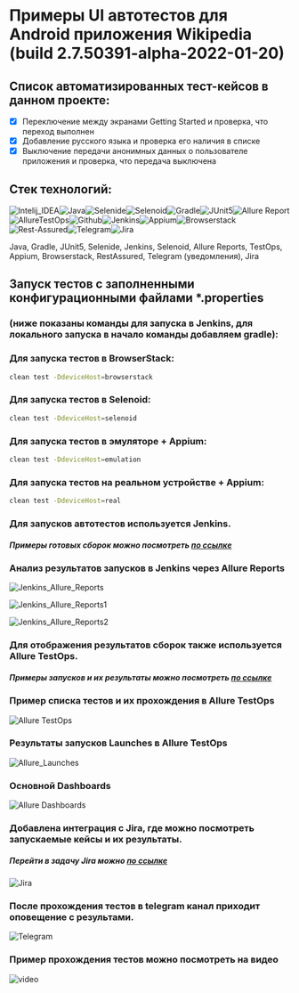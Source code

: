 # Примеры UI автотестов для Android приложения Wikipedia (build 2.7.50391-alpha-2022-01-20)

## Cписок автоматизированных тест-кейсов в данном проекте:

- [x] Переключение между экранами Getting Started и проверка, что переход выполнен  
- [x] Добавление русского языка и проверка его наличия в списке
- [x] Выключение передачи анонимных данных о пользователе приложения и проверка, что передача выключена 

## Стек технологий:

![Intelij_IDEA](https://github.com/andreigkuznetsov/smallUIproject/blob/master/img/icons/Intelij_IDEA.png)![Java](https://github.com/andreigkuznetsov/smallUIproject/blob/master/img/icons/Java.png)![Selenide](https://github.com/andreigkuznetsov/smallUIproject/blob/master/img/icons/Selenide.png)![Selenoid](https://github.com/andreigkuznetsov/smallUIproject/blob/master/img/icons/Selenoid.png)![Gradle](https://github.com/andreigkuznetsov/smallUIproject/blob/master/img/icons/Gradle.png)![JUnit5](https://github.com/andreigkuznetsov/smallUIproject/blob/master/img/icons/JUnit5.png)![Allure Report](https://github.com/andreigkuznetsov/smallUIproject/blob/master/img/icons/Allure_Report.png)![AllureTestOps](https://github.com/andreigkuznetsov/smallUIproject/blob/master/img/icons/AllureTestOps.png)![Github](https://github.com/andreigkuznetsov/smallUIproject/blob/master/img/icons/Github.png)![Jenkins](https://github.com/andreigkuznetsov/smallUIproject/blob/master/img/icons/Jenkins.png)![Appium](https://github.com/andreigkuznetsov/smallUIproject/blob/master/img/icons/Appium.png)![Browserstack](https://github.com/andreigkuznetsov/smallUIproject/blob/master/img/icons/Browserstack.png)![Rest-Assured](https://github.com/andreigkuznetsov/smallUIproject/blob/master/img/icons/Rest-Assured.png)![Telegram](https://github.com/andreigkuznetsov/smallUIproject/blob/master/img/icons/Telegram.png)![Jira](https://github.com/andreigkuznetsov/smallUIproject/blob/master/img/icons/Jira.png)

Java, Gradle, JUnit5, Selenide, Jenkins, Selenoid, Allure Reports, TestOps, Appium, Browserstack, RestAssured, Telegram (уведомления), Jira

## Запуск тестов с заполненными конфигурационными файлами *.properties 
### (ниже показаны команды для запуска в Jenkins, для локального запуска в начало команды добавляем gradle):

### Для запуска тестов в BrowserStack:

```bash
clean test -DdeviceHost=browserstack
```
### Для запуска тестов в Selenoid:

```bash
clean test -DdeviceHost=selenoid
```
### Для запуска тестов в эмуляторе + Appium:

```bash
clean test -DdeviceHost=emulation
``` 
### Для запуска тестов на реальном устройстве + Appium:

```bash
clean test -DdeviceHost=real
``` 

### Для запусков автотестов используется Jenkins.

##### Примеры готовых сборок можно посмотреть [по ссылке](https://jenkins.autotests.cloud/job/09-andreikuzn-mobile-tests/)

### Анализ результатов запусков в Jenkins через Allure Reports

![Jenkins_Allure_Reports](img/allure_dashbord_mt.png)

![Jenkins_Allure_Reports1](img/allure_detailes_mt.png)

![Jenkins_Allure_Reports2](img/allure_detailes1_mt.png)

### Для отображения результатов сборок также используется Allure TestOps.

##### Примеры запусков и их результаты можно посмотреть [по ссылке](https://allure.autotests.cloud/project/920/dashboards)

### Пример списка тестов и их прохождения в Allure TestOps

![Allure TestOps](img/testops_detailes1_mt.png)

### Результаты запусков Launches в Allure TestOps

![Allure_Launches](img/testops_detailes_mt.png)

### Основной Dashboards

![Allure Dashboards](img/testops_dashbord_mt.png)

### Добавлена интеграция с Jira, где можно посмотреть запускаемые кейсы и их результаты.

##### Перейти в задачу Jira можно [по ссылке](https://jira.autotests.cloud/browse/HOMEWORK-312)

![Jira](img/Jira_mt.png)

### После прохождения тестов в telegram канал приходит оповещение с результами.

![Telegram](img/Telegram_mt.jpg)

### Пример прохождения тестов можно посмотреть на видео

![video](img/video_mt.gif)
